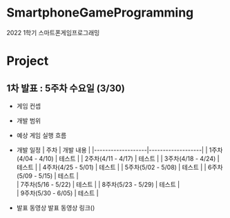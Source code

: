 # SmartphoneGameProgramming
2022 1학기 스마트폰게임프로그래밍

# Project
## 1차 발표 : 5주차 수요일 (3/30)
* 게임 컨셉

* 개발 범위

* 예상 게임 실행 흐름

* 개발 일정
  | 주차 | 개발 내용 |
  |-------------------|-------------------|
  | 1주차(4/04 - 4/10) | 테스트 | 
  | 2주차(4/11 - 4/17) | 테스트 |
  | 3주차(4/18 - 4/24) | 테스트 | 
  | 4주차(4/25 - 5/01) | 테스트 | 
  | 5주차(5/02 - 5/08) | 테스트 | 
  | 6주차(5/09 - 5/15) | 테스트 |  
  | 7주차(5/16 - 5/22) | 테스트 |
  | 8주차(5/23 - 5/29) | 테스트 |  
  | 9주차(5/30 - 6/05) | 테스트 | 
* 발표 동영상
  발표 동영상 링크()

